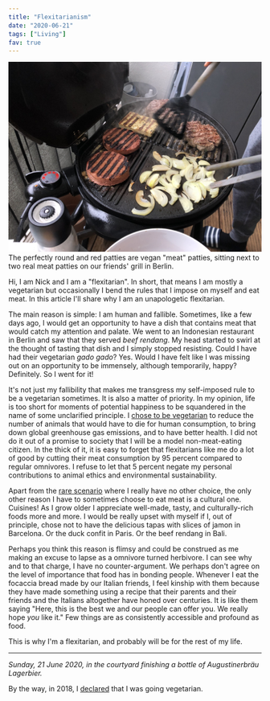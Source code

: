 ```yaml
---
title: "Flexitarianism"
date: "2020-06-21"
tags: ["Living"]
fav: true
---
```


![vegan patty grill next to actual meat steaks](images/vegan-patty-grill.jpg)
The perfectly round and red patties are vegan "meat" patties, sitting next to two real meat patties on our friends' grill in Berlin.

Hi, I am Nick and I am a "flexitarian". In short, that means I am mostly a vegetarian but occasionally I bend the rules that I impose on myself and eat meat. In this article I'll share why I am an unapologetic flexitarian.

The main reason is simple: I am human and fallible. Sometimes, like a few days ago, I would get an opportunity to have a dish that contains meat that would catch my attention and palate. We went to an Indonesian restaurant in Berlin and saw that they served _beef rendang_. My head started to swirl at the thought of tasting that dish and I simply stopped resisting. Could I have had their vegetarian _gado gado_? Yes. Would I have felt like I was missing out on an opportunity to be immensely, although temporarily, happy? Definitely. So I went for it!

It's not just my fallibility that makes me transgress my self-imposed rule to be a vegetarian sometimes. It is also a matter of priority. In my opinion, life is too short for moments of potential happiness to be squandered in the name of some unclarified principle. I [chose to be vegetarian](/2018-06-22-why-im-going-vegetarian) to reduce the number of animals that would have to die for human consumption, to bring down global greenhouse gas emissions, and to have better health. I did not do it out of a promise to society that I will be a model non-meat-eating citizen. In the thick of it, it is easy to forget that flexitarians like me do a lot of good by cutting their meat consumption by 95 percent compared to regular omnivores. I refuse to let that 5 percent negate my personal contributions to animal ethics and environmental sustainability.

Apart from the [rare scenario](/2018-06-23-vegetarian-obstacles-flight-food/) where I really have no other choice, the only other reason I have to sometimes choose to eat meat is a cultural one. Cuisines! As I grow older I appreciate well-made, tasty, and culturally-rich foods more and more. I would be really upset with myself if I, out of principle, chose not to have the delicious tapas with slices of jamon in Barcelona. Or the duck confit in Paris. Or the beef rendang in Bali.

Perhaps you think this reason is flimsy and could be construed as me making an excuse to lapse as a omnivore turned herbivore. I can see why and to that charge, I have no counter-argument. We perhaps don't agree on the level of importance that food has in bonding people. Whenever I eat the focaccia bread made by our Italian friends, I feel kinship with them because they have made something using a recipe that their parents and their friends and the Italians altogether have honed over centuries. It is like them saying "Here, this is the best we and our people can offer you. We really hope *you* like it." Few things are as consistently accessible and profound as food.

This is why I'm a flexitarian, and probably will be for the rest of my life.

---

_Sunday, 21 June 2020, in the courtyard finishing a bottle of Augustinerbräu Lagerbier._

By the way, in 2018, I [declared](/2018-06-22-why-im-going-vegetarian/) that I was going vegetarian.
